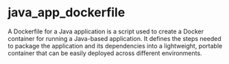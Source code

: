 # java_app_dockerfile
A Dockerfile for a Java application is a script used to create a Docker container for running a Java-based application. It defines the steps needed to package the application and its dependencies into a lightweight, portable container that can be easily deployed across different environments.
